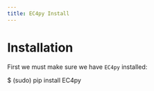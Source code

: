 ```yaml
---
title: EC4py Install
---
```


Installation
============

First we must make sure we have ``EC4py`` installed:



   $ (sudo) pip install EC4py